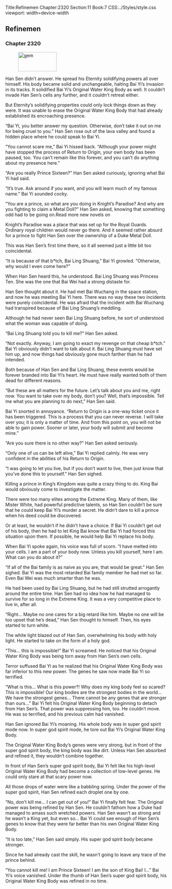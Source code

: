 Title:Refinemen 
Chapter:2320 
Section:11 
Book:7 
CSS:../Styles/style.css 
viewport: width=device-width
  
## Refinemen
### Chapter 2320
  
<figure>
	<img src="../Images/gem.gif" alt="gem" id="gem" width="120" height="60" />
</figure>
  

  
Han Sen didn’t answer. He spread his Eternity solidifying powers all over himself. His body became solid and unchangeable, halting Bai Yi’s invasion in its tracks. It solidified Bai Yi’s Original Water King Body as well. It couldn’t invade Han Sen’s cells any further, and it couldn’t retreat either.

But Eternity’s solidifying properties could only lock things down as they were. It was unable to erase the Original Water King Body that had already established its encroaching presence.

“Bai Yi, you better answer my question. Otherwise, don’t take it out on me for being cruel to you.” Han Sen rose out of the lava valley and found a hidden place where he could speak to Bai Yi.

“You cannot scare me,” Bai Yi hissed back. “Although your power might have stopped the process of Return to Origin, your own body has been paused, too. You can’t remain like this forever, and you can’t do anything about my presence here.”

“Are you really Prince Sixteen?” Han Sen asked curiously, ignoring what Bai Yi had said.

“It’s true. Ask around if you want, and you will learn much of my famous name.” Bai Yi sounded cocky.

“You are a prince, so what are you doing in Knight’s Paradise? And why are you fighting to claim a Metal Doll?” Han Sen asked, knowing that something odd had to be going on.Read more new novels on

Knight’s Paradise was a place that was set up for the Royal Guards. Ordinary royal children would never go there. And it seemed rather absurd for a prince to fight Han Sen over the ownership of a Duke Metal Doll.

This was Han Sen’s first time there, so it all seemed just a little bit too coincidental.

“It is because of that b*tch, Bai Ling Shuang,” Bai Yi growled. “Otherwise, why would I even come here?”

When Han Sen heard this, he understood. Bai Ling Shuang was Princess Ten. She was the one that Bai Wei had a strong distaste for.

Han Sen thought about it. He had met Bai Wuchang in the space station, and now he was meeting Bai Yi here. There was no way these two incidents were purely coincidental. He was afraid that the incident with Bai Wuchang had transpired because of Bai Ling Shuang’s meddling.

Although he had never seen Bai Ling Shuang before, he sort of understood what the woman was capable of doing.

“Bai Ling Shuang told you to kill me?” Han Sen asked.

“Not exactly. Anyway, I am going to exact my revenge on that cheap b*tch.” Bai Yi obviously didn’t want to talk about it. Bai Ling Shuang must have set him up, and now things had obviously gone much farther than he had intended.

Both because of Han Sen and Bai Ling Shuang, these events would be forever branded into Bai Yi’s heart. He must have really wanted both of them dead for different reasons.

“But these are all matters for the future. Let’s talk about you and me, right now. You want to take over my body, don’t you? Well, that’s impossible. Tell me what you are planning to do next,” Han Sen said.

Bai Yi snorted in annoyance. “Return to Origin is a one-way ticket once it has been triggered. This is a process that you can never reverse. I will take over you; it is only a matter of time. And from this point on, you will not be able to gain power. Sooner or later, your body will submit and become mine.”

“Are you sure there is no other way?” Han Sen asked seriously.

“Only one of us can be left alive,” Bai Yi replied calmly. He was very confident in the abilities of his Return to Origin.

“I was going to let you live, but if you don’t want to live, then just know that you’ve done this to yourself.” Han Sen sighed.

Killing a prince in King’s Kingdom was quite a crazy thing to do. King Bai would obviously come to investigate the matter.

There were too many elites among the Extreme King. Many of them, like Mister White, had powerful predictive talents, so Han Sen couldn’t be sure that he could keep Bai Yi’s murder a secret. He didn’t dare to kill a prince when his deed could be discovered.

Or at least, he wouldn’t if he didn’t have a choice. If Bai Yi couldn’t get out of his body, then he had to let King Bai know that Bai Yi had forced this situation upon them. If possible, he would help Bai Yi replace his body.

When Bai Yi spoke again, his voice was full of scorn. “I have melted into your cells. I am a part of your body now. Unless you kill yourself, here I am. What can you do about it?”

“If all of the Bai family is as naive as you are, that would be great.” Han Sen sighed. Bai Yi was the most retarded Bai family member he had met so far. Even Bai Wei was much smarter than he was.

He had been used by Bai Ling Shuang, but he had still strutted arrogantly around the entire time. Han Sen had no idea how he had managed to survive for so long in the Extreme King. It was a very competitive place to live in, after all.

“Right… Maybe no one cares for a big retard like him. Maybe no one will be too upset that he’s dead,” Han Sen thought to himself. Then, his eyes started to turn white.

The white light blazed out of Han Sen, overwhelming his body with holy light. He started to take on the form of a holy god.

“This… this is impossible!” Bai Yi screamed. He noticed that his Original Water King Body was being torn away from Han Sen’s own cells.

Terror suffused Bai Yi as he realized that his Original Water King Body was far inferior to this new power. The genes he saw now made Bai Yi so terrified.

“What is this… What is this power?! Why does my king body feel so scared? This is impossible! Our king bodies are the strongest bodies in the world… We have the strongest genes… There cannot be any genes that are stronger than ours…” Bai Yi felt his Original Water King Body beginning to detach from Han Sen’s. That power was suppressing him, too. He couldn’t move. He was so terrified, and his previous calm had vanished.

Han Sen ignored Bai Yi’s moaning. His whole body was in super god spirit mode now. In super god spirit mode, he tore out Bai Yi’s Original Water King Body.

The Original Water King Body’s genes were very strong, but in front of the super god spirit body, the king body was like dirt. Unless Han Sen absorbed and refined it, they wouldn’t combine together.

In front of Han Sen’s super god spirit body, Bai Yi felt like his high-level Original Water King Body had become a collection of low-level genes. He could only stare at that scary power now.

All those drops of water were like a babbling spring. Under the power of the super god spirit, Han Sen refined each droplet one by one.

“No, don’t kill me… I can get out of you!” Bai Yi finally felt fear. The Original power was being refined by Han Sen. He couldn’t fathom how a Duke had managed to amass such wretched powers. Han Sen wasn’t as strong and he wasn’t a King yet, but even so… Bai Yi could see enough of Han Sen’s genes to know that they were far better than his own Original Water King Body.

“It is too late,” Han Sen said simply. His super god spirit body became stronger.

Since he had already cast the skill, he wasn’t going to leave any trace of the prince behind.

“You cannot kill me! I am Prince Sixteen! I am the son of King Bai! I…” Bai Yi’s voice vanished. Under the thumb of Han Sen’s super god spirit body, his Original Water King Body was refined in no time.